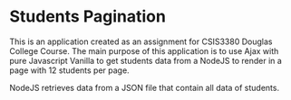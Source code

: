 # Students Pagination
This is an application created as an assignment for CSIS3380 Douglas College Course. The main purpose of this application is to use Ajax with pure Javascript Vanilla to get students data from a NodeJS to render in a page with 12 students per page. 

NodeJS retrieves data from a JSON file that contain all data of students.
